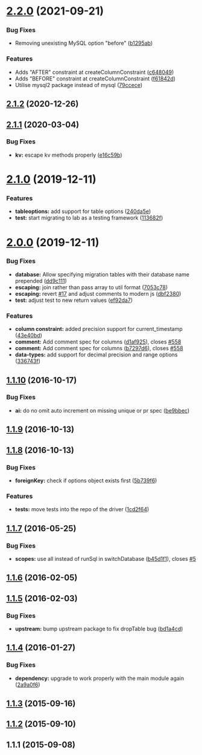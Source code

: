 # [2.2.0](https://github.com/db-migrate/mysql/compare/v2.1.2...v2.2.0) (2021-09-21)


### Bug Fixes

* Removing unexisting MySQL option "before" ([b1295ab](https://github.com/db-migrate/mysql/commit/b1295abe7a4c0414da437da74df1487c15c3d253))


### Features

* Adds "AFTER" constraint at createColumnConstraint ([c648049](https://github.com/db-migrate/mysql/commit/c648049ea73c6be4729c773b7471f5c9fb3f753a))
* Adds "BEFORE" constraint at createColumnConstraint ([f61842d](https://github.com/db-migrate/mysql/commit/f61842de3e75328e81d5fcfd7f1c221b9da6c311))
* Utilise mysql2 package instead of mysql ([79ccece](https://github.com/db-migrate/mysql/commit/79ccece00e3cf26c904d28641725aec79d2ac37b))



## [2.1.2](https://github.com/db-migrate/mysql/compare/v2.1.1...v2.1.2) (2020-12-26)



## [2.1.1](https://github.com/db-migrate/mysql/compare/v2.1.0...v2.1.1) (2020-03-04)


### Bug Fixes

* **kv:** escape kv methods properly ([e16c59b](https://github.com/db-migrate/mysql/commit/e16c59b0dac9b67d3c08f96fc7d0dcd3a3329855))



# [2.1.0](https://github.com/db-migrate/mysql/compare/v2.0.0...v2.1.0) (2019-12-11)


### Features

* **tableoptions:** add support for table options ([240da5e](https://github.com/db-migrate/mysql/commit/240da5eeb80caed45bd6af95a2987320a9525148))
* **test:** start migrating to lab as a testing framework ([113682f](https://github.com/db-migrate/mysql/commit/113682fb5977de311e5ed5f496ddb9cf0acaccbf))



# [2.0.0](https://github.com/db-migrate/mysql/compare/v1.1.10...v2.0.0) (2019-12-11)


### Bug Fixes

* **database:** Allow specifying migration tables with their database name prepended ([dd9c111](https://github.com/db-migrate/mysql/commit/dd9c11133b16eee7e5d9acc6b261129c11eb6b77))
* **escaping:** join rather than pass array to util format ([7053c78](https://github.com/db-migrate/mysql/commit/7053c782815d44896736c12f7d94e01c0b8cc2db))
* **escaping:** revert [#17](https://github.com/db-migrate/mysql/issues/17) and adjust comments to modern js ([dbf2380](https://github.com/db-migrate/mysql/commit/dbf23806cba2f10c6dba8072d6c213fe7b33b4e7))
* **test:** adjust test to new return values ([ef92da7](https://github.com/db-migrate/mysql/commit/ef92da770116ceb626d261a4e2301865089b4dca))


### Features

* **column constraint:** added precision support for current_timestamp ([43e40bd](https://github.com/db-migrate/mysql/commit/43e40bdafed6f265cb9099ef5fc880cb7ed63ec1))
* **comment:** Add comment spec for columns ([d1af925](https://github.com/db-migrate/mysql/commit/d1af92574ee4ace2cc10dcc23338b4d1b61d0721)), closes [#558](https://github.com/db-migrate/mysql/issues/558)
* **comment:** Add comment spec for columns ([b7297d6](https://github.com/db-migrate/mysql/commit/b7297d6629453fad83e27d55f8b523402aef869f)), closes [#558](https://github.com/db-migrate/mysql/issues/558)
* **data-types:** add support for decimal precision and range options ([336743f](https://github.com/db-migrate/mysql/commit/336743f273c4743b0ae9237ece5174a054bcdcab))



## [1.1.10](https://github.com/db-migrate/mysql/compare/v1.1.9...v1.1.10) (2016-10-17)


### Bug Fixes

* **ai:** do no omit auto increment on missing unique or pr spec ([be9bbec](https://github.com/db-migrate/mysql/commit/be9bbec5a7d9bf188b1a9c97e8f0f1df277b06e8))



## [1.1.9](https://github.com/db-migrate/mysql/compare/v1.1.8...v1.1.9) (2016-10-13)



## [1.1.8](https://github.com/db-migrate/mysql/compare/v1.1.7...v1.1.8) (2016-10-13)


### Bug Fixes

* **foreignKey:** check if options object exists first ([5b739f6](https://github.com/db-migrate/mysql/commit/5b739f67dc57fd76cae44e4aebfa70d9d9585438))


### Features

* **tests:** move tests into the repo of the driver ([1cd2f64](https://github.com/db-migrate/mysql/commit/1cd2f64fe7a16aa219712da96d7d6c16465ffa60))



## [1.1.7](https://github.com/db-migrate/mysql/compare/v1.1.6...v1.1.7) (2016-05-25)


### Bug Fixes

* **scopes:** use all instead of runSql in switchDatabase ([b45d1f1](https://github.com/db-migrate/mysql/commit/b45d1f19cdb4c119ee86a64bd22e09b6b96ccc0a)), closes [#5](https://github.com/db-migrate/mysql/issues/5)



## [1.1.6](https://github.com/db-migrate/mysql/compare/v1.1.5...v1.1.6) (2016-02-05)



## [1.1.5](https://github.com/db-migrate/mysql/compare/v1.1.4...v1.1.5) (2016-02-03)


### Bug Fixes

* **upstream:** bump upstream package to fix dropTable bug ([bd1a4cd](https://github.com/db-migrate/mysql/commit/bd1a4cd215f1055aade9664a784a194a71919a33))



## [1.1.4](https://github.com/db-migrate/mysql/compare/v1.1.3...v1.1.4) (2016-01-27)


### Bug Fixes

* **dependency:** upgrade to work properly with the main module again ([2a9a0f6](https://github.com/db-migrate/mysql/commit/2a9a0f6dbd4a8c4bd46e0bd1ed6ddfcad9fee5e2))



## [1.1.3](https://github.com/db-migrate/mysql/compare/v1.1.2...v1.1.3) (2015-09-16)



## [1.1.2](https://github.com/db-migrate/mysql/compare/v1.1.1...v1.1.2) (2015-09-10)



## 1.1.1 (2015-09-08)



